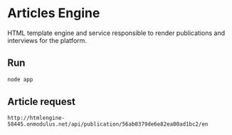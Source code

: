 # Articles Engine

HTML template engine and service responsible to render publications and interviews for the platform.

## Run
```js
node app
```

## Article request

```link
http://htmlengine-58445.onmodulus.net/api/publication/56ab0379de6e82ea00ad1bc2/en
```
